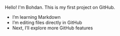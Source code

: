 Hello! I'm Bohdan. This is my first project on GitHub.
- I’m learning Markdown
- I’m editing files directly in GitHub
- Next, I’ll explore more GitHub features 
